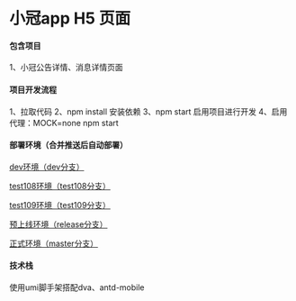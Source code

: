 # 小冠app H5 页面

#### 包含项目
1、小冠公告详情、消息详情页面

#### 项目开发流程
1、拉取代码
2、npm install 安装依赖
3、npm start 启用项目进行开发
4、启用代理：MOCK=none npm start

#### 部署环境（合并推送后自动部署）
[dev环境（dev分支）](http://oms.dev.gyapt.cn/fe/xiaoguanapp-h5 "dev环境（dev分支）")

[test108环境（test108分支）](http://oms.test108.gyapt.cn/fe/xiaoguanapp-h5 "test108环境（dev分支）")

[test109环境（test109分支）](http://oms.test109.gyapt.cn/fe/xiaoguanapp-h5 "test109环境（test109分支）")

[预上线环境（release分支）](http://oms.staging.gyapt.cn/fe/xiaoguanapp-h5 "预上线环境（staging分支）")

[正式环境（master分支）](http://oms.gyapt.cn/fe/xiaoguanapp-h5 "正式环境（master分支）")

#### 技术栈
使用umi脚手架搭配dva、antd-mobile
